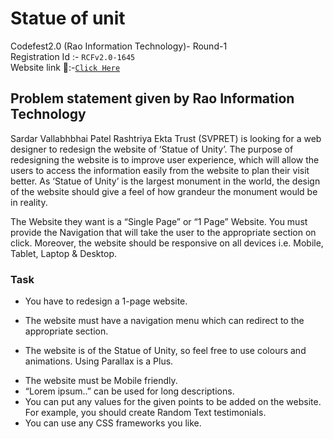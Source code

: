 # Statue of unit
Codefest2.0 (Rao Information Technology)- Round-1    
Registration Id :- `RCFv2.0-1645`      
Website link 🔗:-[`Click Here`](https://harrshhpattell.github.io/Statue-Of-Unity-Website/)  

## Problem statement given by Rao Information Technology   
Sardar Vallabhbhai Patel Rashtriya Ekta Trust (SVPRET) is looking for a web designer to redesign the website of ‘Statue of Unity’. The purpose of redesigning the website is to improve user experience, which will allow the users to access the information easily from the website to plan their visit better. As ‘Statue of Unity’ is the largest monument in the world, the design of the website should give a feel of how grandeur the monument would be in reality.


The Website they want is a “Single Page” or “1 Page” Website. You must provide the Navigation that will take the user to the appropriate section on click. Moreover, the website should be responsive on all devices i.e. Mobile, Tablet, Laptop & Desktop.     

### Task    

+ You have to redesign a 1-page website.
- The website must have a navigation menu which can redirect to the appropriate section.
* The website is of the Statue of Unity, so feel free to use colours and animations. Using Parallax is a Plus.
+ The website must be Mobile friendly.
+ “Lorem ipsum..” can be used for long descriptions.
+ You can put any values for the given points to be added on the website. For example, you should create Random Text testimonials.
+ You can use any CSS frameworks you like.

